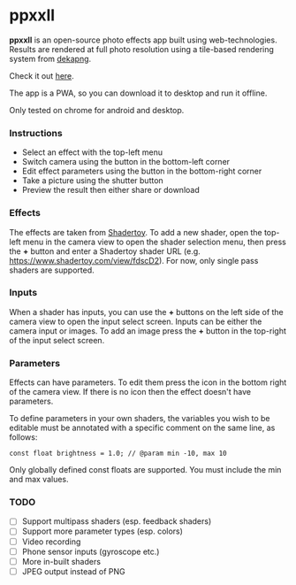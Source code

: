 # ppxxll

**ppxxll** is an open-source photo effects app built using web-technologies. Results are rendered at full photo resolution using a tile-based rendering system from [dekapng](https://github.com/greggman/dekapng).

Check it out [here](https://ppxxll.vercel.app).

The app is a PWA, so you can download it to desktop and run it offline.

Only tested on chrome for android and desktop.

### Instructions

- Select an effect with the top-left menu
- Switch camera using the button in the bottom-left corner
- Edit effect parameters using the button in the bottom-right corner
- Take a picture using the shutter button
- Preview the result then either share or download

### Effects

The effects are taken from [Shadertoy](www.shadertoy.com). To add a new shader, open the top-left menu in the camera view to open the shader selection menu, then press the **+** button and enter a Shadertoy shader URL (e.g. https://www.shadertoy.com/view/fdscD2). For now, only single pass shaders are supported.

### Inputs

When a shader has inputs, you can use the **+** buttons on the left side of the camera view to open the input select screen. Inputs can be either the camera input or images. To add an image press the **+** button in the top-right of the input select screen.

### Parameters

Effects can have parameters. To edit them press the icon in the bottom right of the camera view. If there is no icon then the effect doesn't have parameters.

To define parameters in your own shaders, the variables you wish to be editable must be annotated with a specific comment on the same line, as follows:

```
const float brightness = 1.0; // @param min -10, max 10
```

Only globally defined const floats are supported. You must include the min and max values.

### TODO

- [ ] Support multipass shaders (esp. feedback shaders)
- [ ] Support more parameter types (esp. colors)
- [ ] Video recording
- [ ] Phone sensor inputs (gyroscope etc.)
- [ ] More in-built shaders
- [ ] JPEG output instead of PNG

